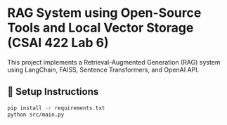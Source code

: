 # RAG System using Open-Source Tools and Local Vector Storage (CSAI 422 Lab 6)

This project implements a Retrieval-Augmented Generation (RAG) system using LangChain, FAISS, Sentence Transformers, and OpenAI API.

## 🔧 Setup Instructions

```bash
pip install -r requirements.txt
python src/main.py
